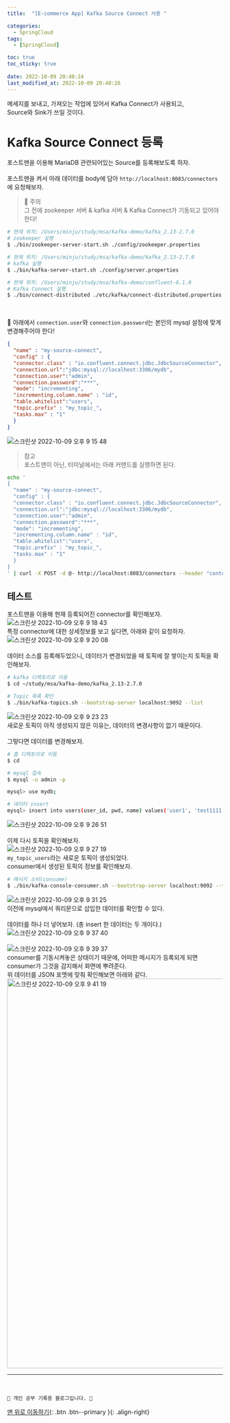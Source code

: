 ```yaml
---
title:  "[E-commerce App] Kafka Source Connect 사용 "

categories:
  - SpringCloud
tags:
  - [SpringCloud]

toc: true
toc_sticky: true
 
date: 2022-10-09 20:40:24
last_modified_at: 2022-10-09 20:40:26
---
```

메세지를 보내고, 가져오는 작업에 있어서 Kafka Connect가 사용되고, <br>
Source와 Sink가 쓰일 것이다.

# Kafka Source Connect 등록
포스트맨을 이용해 MariaDB 관련되어있는 Source를 등록해보도록 하자.<br><br>
포스트맨을 켜서 아래 데이터를 body에 담아 `http://localhost:8083/connectors`에 요청해보자.<br>

> 🌟 주의<br>
그 전에 zookeeper 서버 & kafka 서버 & Kafka Connect가 기동되고 있어야 한다!

```bash
# 현재 위치: /Users/minju/study/msa/kafka-demo/kafka_2.13-2.7.0
# zookeeper 실행 
$ ./bin/zookeeper-server-start.sh ./config/zookeeper.properties

# 현재 위치: /Users/minju/study/msa/kafka-demo/kafka_2.13-2.7.0
# kafka 실행 
$ ./bin/kafka-server-start.sh ./config/server.properties

# 현재 위치: /Users/minju/study/msa/kafka-demo/confluent-6.1.0
# Kafka Connect 실행 
$ ./bin/connect-distributed ./etc/kafka/connect-distributed.properties
```

<br>

🚨 아래에서 `connection.user`와 `connection.password`는 본인의 mysql 설정에 맞게 변경해주어야 한다!
```json
{
  "name" : "my-source-connect",
  "config" : {
  "connector.class" : "io.confluent.connect.jdbc.JdbcSourceConnector",
  "connection.url":"jdbc:mysql://localhost:3306/mydb",
  "connection.user":"admin",
  "connection.password":"***", 
  "mode": "incrementing",
  "incrementing.column.name" : "id",
  "table.whitelist":"users",
  "topic.prefix" : "my_topic_",
  "tasks.max" : "1"
  }
}
```
![스크린샷 2022-10-09 오후 9 15 48](https://user-images.githubusercontent.com/59405576/194756350-e9baa94c-b3d7-4a44-90ef-5142d4825e48.png)<br>

> 참고<br>
포스트맨이 아닌, 터미널에서는 아래 커맨드를 실행하면 된다.
```bash
echo '
{
  "name" : "my-source-connect",
  "config" : {
  "connector.class" : "io.confluent.connect.jdbc.JdbcSourceConnector",
  "connection.url":"jdbc:mysql://localhost:3306/mydb",
  "connection.user":"admin",
  "connection.password":"***", 
  "mode": "incrementing",
  "incrementing.column.name" : "id",
  "table.whitelist":"users",
  "topic.prefix" : "my_topic_",
  "tasks.max" : "1"
  }
}
' | curl -X POST -d @- http://localhost:8083/connectors --header "content-Type:application/json"
```

## 테스트
포스트맨을 이용해 현재 등록되어진 connector를 확인해보자.<br>
![스크린샷 2022-10-09 오후 9 18 43](https://user-images.githubusercontent.com/59405576/194756437-0788e4ac-5861-49b2-a3ce-3a0d71bae2f3.png)<br>
특정 connector에 대한 상세정보를 보고 싶다면, 아래와 같이 요청하자.<br>
![스크린샷 2022-10-09 오후 9 20 08](https://user-images.githubusercontent.com/59405576/194756501-6751bf9c-7d3f-4b5b-b4a7-5a7dc6570d5d.png)<br><br>
데이터 소스를 등록해두었으니, 데이터가 변경되었을 때 토픽에 잘 쌓이는지 토픽을 확인해보자.
```bash
# kafka 디렉토리로 이동
$ cd ~/study/msa/kafka-demo/kafka_2.13-2.7.0

# Topic 목록 확인
$ ./bin/kafka-topics.sh --bootstrap-server localhost:9092 --list
```
![스크린샷 2022-10-09 오후 9 23 23](https://user-images.githubusercontent.com/59405576/194756603-b933c949-0d5f-4ed0-b4be-6ad8e907c7c2.png)<br>
새로운 토픽이 아직 생성되지 않은 이유는, 데이터의 변경사항이 없기 때문이다.<br><br>
그렇다면 데이터를 변경해보자.<br>
```bash
# 홈 디렉토리로 이동
$ cd

# mysql 접속
$ mysql -u admin -p

mysql> use mydb;

# 데이터 insert
mysql> insert into users(user_id, pwd, name) values('user1', 'test1111', 'User name');
```
![스크린샷 2022-10-09 오후 9 26 51](https://user-images.githubusercontent.com/59405576/194756750-dd11f20c-af9f-46cd-8dee-3f42095f9a3b.png)<br><br>
이제 다시 토픽을 확인해보자.<br>
![스크린샷 2022-10-09 오후 9 27 19](https://user-images.githubusercontent.com/59405576/194756804-5bf02fab-4d77-4773-ad4c-b2c7499ad754.png)<br>
`my_topic_users`라는 새로운 토픽이 생성되었다.<br>
consumer에서 생성된 토픽의 정보를 확인해보자.
```bash
# 메시지 소비(consume)
$ ./bin/kafka-console-consumer.sh --bootstrap-server localhost:9092 --topic my_topic_users --from-beginning
```
![스크린샷 2022-10-09 오후 9 31 25](https://user-images.githubusercontent.com/59405576/194756960-a0c9b12f-c70e-4cf0-a561-e7f583f3270c.png)<br>
이전에 mysql에서 쿼리문으로 삽입한 데이터를 확인할 수 있다.<br><br>
데이터를 하나 더 넣어보자. (총 insert 한 데이터는 두 개이다.)<br>
![스크린샷 2022-10-09 오후 9 37 40](https://user-images.githubusercontent.com/59405576/194757220-8666f8f0-ec41-40b8-8f16-ab000799f43d.png)<br><br>
![스크린샷 2022-10-09 오후 9 39 37](https://user-images.githubusercontent.com/59405576/194757305-8143a7d7-641d-4b55-a314-9c7045558c42.png)<br>
consumer를 기동시켜놓은 상태이기 때문에, 어떠한 메시지가 등록되게 되면 consumer가 그것을 감지해서 화면에 뿌려준다.<br>
위 데이터를 JSON 포멧에 맞춰 확인해보면 아래와 같다.<br>
<img width="907" alt="스크린샷 2022-10-09 오후 9 41 19" src="https://user-images.githubusercontent.com/59405576/194757415-55a21a26-8de2-4c61-8586-d85d52cd7c7e.png">















***
<br>


    💛 개인 공부 기록용 블로그입니다. 👻

[맨 위로 이동하기](#){: .btn .btn--primary }{: .align-right}